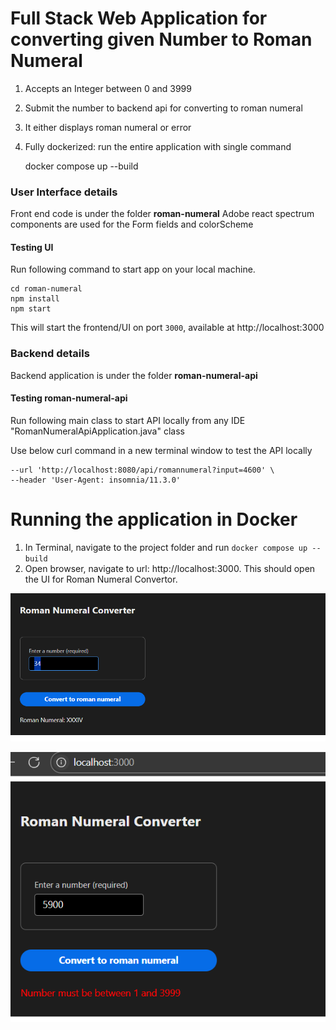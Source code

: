 # Full Stack Web Application for converting given Number to Roman Numeral

1. Accepts an Integer between 0 and 3999
2. Submit the number to backend api for converting to roman numeral 
3. It either displays roman numeral or error
4. Fully dockerized: run the entire application with single command
   
    
    docker compose up --build


### User Interface details
Front end code is under the folder <B>roman-numeral</B> 
Adobe react spectrum components are used for the Form fields and colorScheme
#### Testing UI
Run following command to start app on your local machine.
    
    cd roman-numeral
    npm install
    npm start
This will start the frontend/UI on port `3000`, available at http://localhost:3000    


### Backend details
Backend application is under the folder <B>roman-numeral-api</B>

#### Testing roman-numeral-api 

Run following main class to start API locally from any IDE
 "RomanNumeralApiApplication.java" class 

Use below curl command in a new terminal window to test the API locally
   ```curl --request GET \
   --url 'http://localhost:8080/api/romannumeral?input=4600' \
   --header 'User-Agent: insomnia/11.3.0'
   ```

# Running the application in Docker #
1. In Terminal, navigate to the project folder and run ```docker compose up --build```
2. Open browser, navigate to url: http://localhost:3000. This should open the UI for Roman Numeral Convertor.


![img.png](img.png)

![img_1.png](img_1.png)